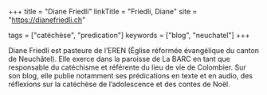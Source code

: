 +++
title = "Diane Friedli"
linkTitle = "Friedli, Diane"
site = "https://dianefriedli.ch"

tags = ["catéchèse", "predication"]
keywords = ["blog", "neuchatel"]
+++

Diane Friedli est pasteure de l’EREN (Église réformée évangélique du canton de Neuchâtel). Elle exerce dans la paroisse de La BARC en tant que responsable du catéchisme et référente du lieu de vie de Colombier. Sur son blog, elle publie notamment ses prédications en texte et en audio, des réflexions sur la catéchèse de l’adolescence et des contes de Noël.
